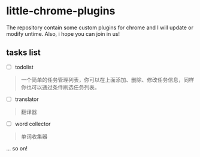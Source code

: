 # little-chrome-plugins

The repository contain some custom plugins for chrome and I will update or modify untime. Also, i hope you can join in us!

## tasks list

- [ ] todolist 

> 一个简单的任务管理列表，你可以在上面添加、删除、修改任务信息，同样你也可以通过条件刷选任务列表。

- [ ] translator

> 翻译器

- [ ] word collector

> 单词收集器

... so on!

 
